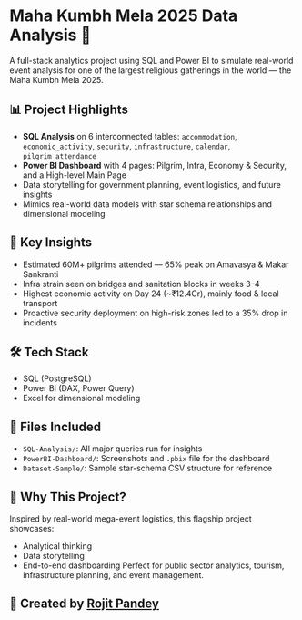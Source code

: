 # Maha Kumbh Mela 2025 Data Analysis 🚩
A full-stack analytics project using SQL and Power BI to simulate real-world event analysis for one of the largest religious gatherings in the world — the Maha Kumbh Mela 2025.

## 📊 Project Highlights
- **SQL Analysis** on 6 interconnected tables: `accommodation`, `economic_activity`, `security`, `infrastructure`, `calendar`, `pilgrim_attendance`
- **Power BI Dashboard** with 4 pages: Pilgrim, Infra, Economy & Security, and a High-level Main Page
- Data storytelling for government planning, event logistics, and future insights
- Mimics real-world data models with star schema relationships and dimensional modeling

## 🧠 Key Insights
- Estimated 60M+ pilgrims attended — 65% peak on Amavasya & Makar Sankranti
- Infra strain seen on bridges and sanitation blocks in weeks 3–4
- Highest economic activity on Day 24 (~₹12.4Cr), mainly food & local transport
- Proactive security deployment on high-risk zones led to a 35% drop in incidents

## 🛠 Tech Stack
- SQL (PostgreSQL)
- Power BI (DAX, Power Query)
- Excel for dimensional modeling

## 📂 Files Included
- `SQL-Analysis/`: All major queries run for insights
- `PowerBI-Dashboard/`: Screenshots and `.pbix` file for the dashboard
- `Dataset-Sample/`: Sample star-schema CSV structure for reference

## 🎯 Why This Project?
Inspired by real-world mega-event logistics, this flagship project showcases:
- Analytical thinking
- Data storytelling
- End-to-end dashboarding
Perfect for public sector analytics, tourism, infrastructure planning, and event management.

## 📌 Created by [Rojit Pandey](https://www.linkedin.com/in/rojit-pandey-12b540236/)
